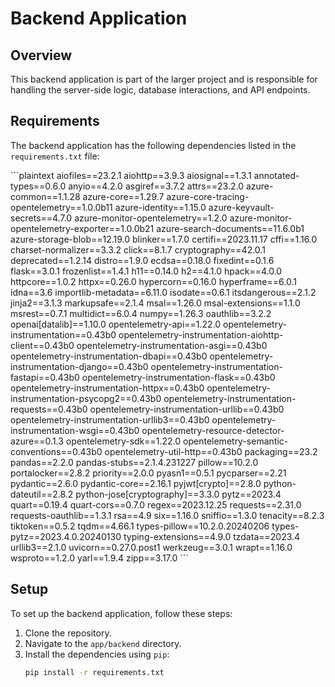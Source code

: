 # Backend Application

## Overview
This backend application is part of the larger project and is responsible for handling the server-side logic, database interactions, and API endpoints.

## Requirements
The backend application has the following dependencies listed in the `requirements.txt` file:

\```plaintext
aiofiles==23.2.1
aiohttp==3.9.3
aiosignal==1.3.1
annotated-types==0.6.0
anyio==4.2.0
asgiref==3.7.2
attrs==23.2.0
azure-common==1.1.28
azure-core==1.29.7
azure-core-tracing-opentelemetry==1.0.0b11
azure-identity==1.15.0
azure-keyvault-secrets==4.7.0
azure-monitor-opentelemetry==1.2.0
azure-monitor-opentelemetry-exporter==1.0.0b21
azure-search-documents==11.6.0b1
azure-storage-blob==12.19.0
blinker==1.7.0
certifi==2023.11.17
cffi==1.16.0
charset-normalizer==3.3.2
click==8.1.7
cryptography==42.0.1
deprecated==1.2.14
distro==1.9.0
ecdsa==0.18.0
fixedint==0.1.6
flask==3.0.1
frozenlist==1.4.1
h11==0.14.0
h2==4.1.0
hpack==4.0.0
httpcore==1.0.2
httpx==0.26.0
hypercorn==0.16.0
hyperframe==6.0.1
idna==3.6
importlib-metadata==6.11.0
isodate==0.6.1
itsdangerous==2.1.2
jinja2==3.1.3
markupsafe==2.1.4
msal==1.26.0
msal-extensions==1.1.0
msrest==0.7.1
multidict==6.0.4
numpy==1.26.3
oauthlib==3.2.2
openai[datalib]==1.10.0
opentelemetry-api==1.22.0
opentelemetry-instrumentation==0.43b0
opentelemetry-instrumentation-aiohttp-client==0.43b0
opentelemetry-instrumentation-asgi==0.43b0
opentelemetry-instrumentation-dbapi==0.43b0
opentelemetry-instrumentation-django==0.43b0
opentelemetry-instrumentation-fastapi==0.43b0
opentelemetry-instrumentation-flask==0.43b0
opentelemetry-instrumentation-httpx==0.43b0
opentelemetry-instrumentation-psycopg2==0.43b0
opentelemetry-instrumentation-requests==0.43b0
opentelemetry-instrumentation-urllib==0.43b0
opentelemetry-instrumentation-urllib3==0.43b0
opentelemetry-instrumentation-wsgi==0.43b0
opentelemetry-resource-detector-azure==0.1.3
opentelemetry-sdk==1.22.0
opentelemetry-semantic-conventions==0.43b0
opentelemetry-util-http==0.43b0
packaging==23.2
pandas==2.2.0
pandas-stubs==2.1.4.231227
pillow==10.2.0
portalocker==2.8.2
priority==2.0.0
pyasn1==0.5.1
pycparser==2.21
pydantic==2.6.0
pydantic-core==2.16.1
pyjwt[crypto]==2.8.0
python-dateutil==2.8.2
python-jose[cryptography]==3.3.0
pytz==2023.4
quart==0.19.4
quart-cors==0.7.0
regex==2023.12.25
requests==2.31.0
requests-oauthlib==1.3.1
rsa==4.9
six==1.16.0
sniffio==1.3.0
tenacity==8.2.3
tiktoken==0.5.2
tqdm==4.66.1
types-pillow==10.2.0.20240206
types-pytz==2023.4.0.20240130
typing-extensions==4.9.0
tzdata==2023.4
urllib3==2.1.0
uvicorn==0.27.0.post1
werkzeug==3.0.1
wrapt==1.16.0
wsproto==1.2.0
yarl==1.9.4
zipp==3.17.0
\```
## Setup
To set up the backend application, follow these steps:

1. Clone the repository.
2. Navigate to the `app/backend` directory.
3. Install the dependencies using `pip`:
   ```sh
   pip install -r requirements.txt